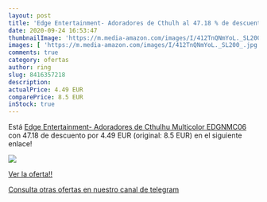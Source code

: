 ```yaml
---
layout: post
title: 'Edge Entertainment- Adoradores de Cthulh al 47.18 % de descuento'
date: 2020-09-24 16:53:47
thumbnailImage: 'https://m.media-amazon.com/images/I/412TnQNmYoL._SL200_.jpg'
images: [ 'https://m.media-amazon.com/images/I/412TnQNmYoL._SL200_.jpg' ]
comments: true
category: ofertas
author: ring
slug: 8416357218
description:
actualPrice: 4.49 EUR
comparePrice: 8.5 EUR
inStock: true
---
```


Está [Edge Entertainment- Adoradores de Cthulhu  Multicolor  EDGNMC06 ](https://www.amazon.com/dp/8416357218/?tag=redken08-20) con 47.18 de descuento por 4.49 EUR (original: 8.5 EUR) en el siguiente enlace!

[![](https://m.media-amazon.com/images/I/412TnQNmYoL._SL200_.jpg)](https://www.amazon.com/dp/8416357218/?tag=redken08-20)

[Ver la oferta!!](https://www.amazon.com/dp/8416357218/?tag=redken08-20)

[Consulta otras ofertas en nuestro canal de telegram](https://t.me/s/ofertas25)
